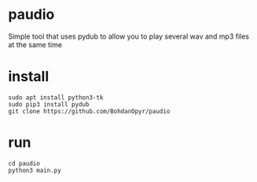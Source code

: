 # paudio
Simple tool that uses pydub to allow you to play several wav and mp3 files at the same time
# install
```
sudo apt install python3-tk
sudo pip3 install pydub
git clone https://github.com/BohdanOpyr/paudio
```
# run
```
cd paudio
python3 main.py
```

